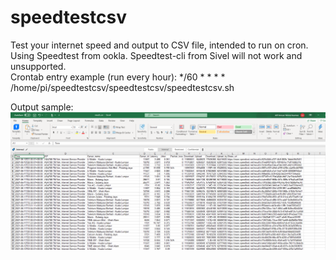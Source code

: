 # speedtestcsv
Test your internet speed and output to CSV file, intended to run on cron. Using Speedtest from ookla. Speedtest-cli from Sivel will not work and unsupported.   
Crontab entry example (run every hour): */60 * * * * /home/pi/speedtestcsv/speedtestcsv/speedtestcsv.sh


Output sample:
![Sample result](https://github.com/aliefamzari/speedtestcsv/blob/main/img/excelspeedtest.PNG?raw=true "Optional Title")
